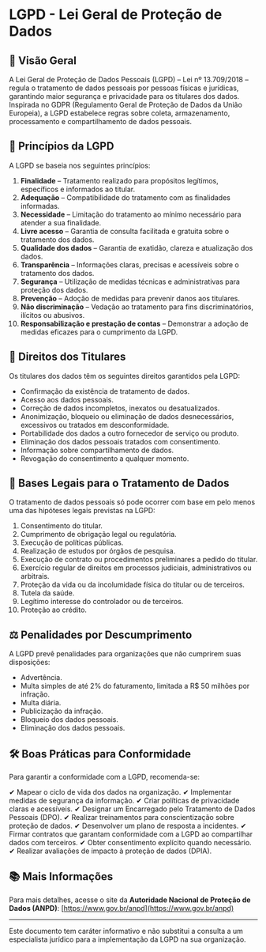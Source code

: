 # LGPD - Lei Geral de Proteção de Dados

## 📌 Visão Geral
A Lei Geral de Proteção de Dados Pessoais (LGPD) – Lei nº 13.709/2018 – regula o tratamento de dados pessoais por pessoas físicas e jurídicas, garantindo maior segurança e privacidade para os titulares dos dados. Inspirada no GDPR (Regulamento Geral de Proteção de Dados da União Europeia), a LGPD estabelece regras sobre coleta, armazenamento, processamento e compartilhamento de dados pessoais.

## 🔑 Princípios da LGPD
A LGPD se baseia nos seguintes princípios:

1. **Finalidade** – Tratamento realizado para propósitos legítimos, específicos e informados ao titular.
2. **Adequação** – Compatibilidade do tratamento com as finalidades informadas.
3. **Necessidade** – Limitação do tratamento ao mínimo necessário para atender a sua finalidade.
4. **Livre acesso** – Garantia de consulta facilitada e gratuita sobre o tratamento dos dados.
5. **Qualidade dos dados** – Garantia de exatidão, clareza e atualização dos dados.
6. **Transparência** – Informações claras, precisas e acessíveis sobre o tratamento dos dados.
7. **Segurança** – Utilização de medidas técnicas e administrativas para proteção dos dados.
8. **Prevenção** – Adoção de medidas para prevenir danos aos titulares.
9. **Não discriminação** – Vedação ao tratamento para fins discriminatórios, ilícitos ou abusivos.
10. **Responsabilização e prestação de contas** – Demonstrar a adoção de medidas eficazes para o cumprimento da LGPD.

## 👥 Direitos dos Titulares
Os titulares dos dados têm os seguintes direitos garantidos pela LGPD:

- Confirmação da existência de tratamento de dados.
- Acesso aos dados pessoais.
- Correção de dados incompletos, inexatos ou desatualizados.
- Anonimização, bloqueio ou eliminação de dados desnecessários, excessivos ou tratados em desconformidade.
- Portabilidade dos dados a outro fornecedor de serviço ou produto.
- Eliminação dos dados pessoais tratados com consentimento.
- Informação sobre compartilhamento de dados.
- Revogação do consentimento a qualquer momento.

## 📜 Bases Legais para o Tratamento de Dados
O tratamento de dados pessoais só pode ocorrer com base em pelo menos uma das hipóteses legais previstas na LGPD:

1. Consentimento do titular.
2. Cumprimento de obrigação legal ou regulatória.
3. Execução de políticas públicas.
4. Realização de estudos por órgãos de pesquisa.
5. Execução de contrato ou procedimentos preliminares a pedido do titular.
6. Exercício regular de direitos em processos judiciais, administrativos ou arbitrais.
7. Proteção da vida ou da incolumidade física do titular ou de terceiros.
8. Tutela da saúde.
9. Legítimo interesse do controlador ou de terceiros.
10. Proteção ao crédito.

## ⚖ Penalidades por Descumprimento
A LGPD prevê penalidades para organizações que não cumprirem suas disposições:

- Advertência.
- Multa simples de até 2% do faturamento, limitada a R$ 50 milhões por infração.
- Multa diária.
- Publicização da infração.
- Bloqueio dos dados pessoais.
- Eliminação dos dados pessoais.

## 🛠 Boas Práticas para Conformidade
Para garantir a conformidade com a LGPD, recomenda-se:

✔ Mapear o ciclo de vida dos dados na organização.
✔ Implementar medidas de segurança da informação.
✔ Criar políticas de privacidade claras e acessíveis.
✔ Designar um Encarregado pelo Tratamento de Dados Pessoais (DPO).
✔ Realizar treinamentos para conscientização sobre proteção de dados.
✔ Desenvolver um plano de resposta a incidentes.
✔ Firmar contratos que garantam conformidade com a LGPD ao compartilhar dados com terceiros.
✔ Obter consentimento explícito quando necessário.
✔ Realizar avaliações de impacto à proteção de dados (DPIA).

## 📚 Mais Informações
Para mais detalhes, acesse o site da **Autoridade Nacional de Proteção de Dados (ANPD)**: [https://www.gov.br/anpd](https://www.gov.br/anpd)

---
Este documento tem caráter informativo e não substitui a consulta a um especialista jurídico para a implementação da LGPD na sua organização.
